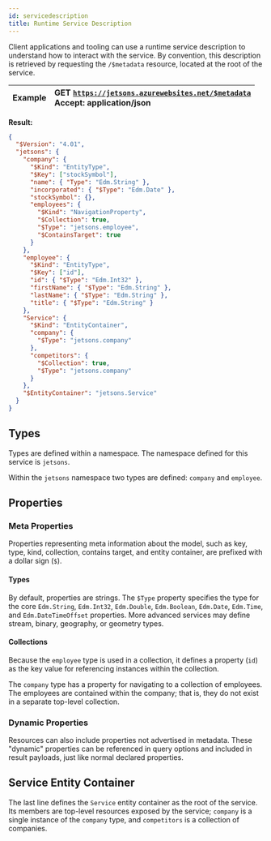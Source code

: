 ```yaml
---
id: servicedescription
title: Runtime Service Description
---
```


Client applications and tooling can use a runtime service description to understand how to interact with the service.
By convention, this description is retrieved by requesting the `/$metadata` resource, located at the root of the service.

| Example | GET [`https://jetsons.azurewebsites.net/$metadata`](https://jetsons.azurewebsites.net/$metadata?$format=application/json)<br/>Accept: application/json |
| ------- | :----------------------------------------------------------------------------------------------------------------------------------------------------- |


**Result:**

```json
{
  "$Version": "4.01",
  "jetsons": {
    "company": {
      "$Kind": "EntityType",
      "$Key": ["stockSymbol"],
      "name": { "Type": "Edm.String" },
      "incorporated": { "$Type": "Edm.Date" },
      "stockSymbol": {},
      "employees": {
        "$Kind": "NavigationProperty",
        "$Collection": true,
        "$Type": "jetsons.employee",
        "$ContainsTarget": true
      }
    },
    "employee": {
      "$Kind": "EntityType",
      "$Key": ["id"],
      "id": { "$Type": "Edm.Int32" },
      "firstName": { "$Type": "Edm.String" },
      "lastName": { "$Type": "Edm.String" },
      "title": { "$Type": "Edm.String" }
    },
    "Service": {
      "$Kind": "EntityContainer",
      "company": {
        "$Type": "jetsons.company"
      },
      "competitors": {
        "$Collection": true,
        "$Type": "jetsons.company"
      }
    },
    "$EntityContainer": "jetsons.Service"
  }
}
```

## Types

Types are defined within a namespace. The namespace defined for this service is `jetsons`.

Within the `jetsons` namespace two types are defined: `company` and `employee`.

## Properties

### Meta Properties

Properties representing meta information about the model, such as key, type, kind, collection, contains target,
and entity container, are prefixed with a dollar sign (`$`).

#### Types

By default, properties are strings.
The `$Type` property specifies the type for the core `Edm.String`, `Edm.Int32`,
`Edm.Double`, `Edm.Boolean`, `Edm.Date`, `Edm.Time`, and `Edm.DateTimeOffset` properties.
More advanced services may define stream, binary, geography, or geometry types.

#### Collections

Because the `employee` type is used in a collection,
it defines a property (`id`) as the key value for referencing instances within the collection.

The `company` type has a property for navigating to a collection of employees.
The employees are contained within the company; that is, they do not exist in a separate top-level collection.

### Dynamic Properties

Resources can also include properties not advertised in metadata.
These "dynamic" properties can be referenced in query options and included in result payloads,
just like normal declared properties.

## Service Entity Container

The last line defines the `Service` entity container as the root of the service. Its members are top-level resources exposed by the service;
`company` is a single instance of the `company` type, and `competitors` is a collection of companies.
